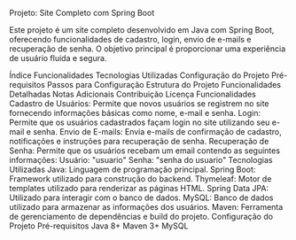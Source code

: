 Projeto: Site Completo com Spring Boot




Este projeto é um site completo desenvolvido em Java com Spring Boot, oferecendo funcionalidades de cadastro, login, envio de e-mails e recuperação de senha. O objetivo principal é proporcionar uma experiência de usuário fluida e segura.

Índice
Funcionalidades
Tecnologias Utilizadas
Configuração do Projeto
Pré-requisitos
Passos para Configuração
Estrutura do Projeto
Funcionalidades Detalhadas
Notas Adicionais
Contribuição
Licença
Funcionalidades
Cadastro de Usuários: Permite que novos usuários se registrem no site fornecendo informações básicas como nome, e-mail e senha.
Login: Permite que os usuários cadastrados façam login no site utilizando seu e-mail e senha.
Envio de E-mails: Envia e-mails de confirmação de cadastro, notificações e instruções para recuperação de senha.
Recuperação de Senha: Permite que os usuários recebam um email contendo as seguintes informações:
Usuário: "usuario"
Senha: "senha do usuario"
Tecnologias Utilizadas
Java: Linguagem de programação principal.
Spring Boot: Framework utilizado para construção do backend.
Thymeleaf: Motor de templates utilizado para renderizar as páginas HTML.
Spring Data JPA: Utilizado para interagir com o banco de dados.
MySQL: Banco de dados utilizado para armazenar as informações dos usuários.
Maven: Ferramenta de gerenciamento de dependências e build do projeto.
Configuração do Projeto
Pré-requisitos
Java 8+
Maven 3+
MySQL
